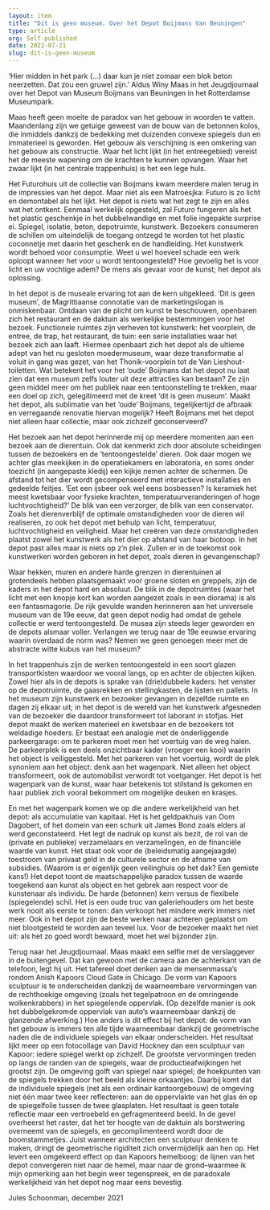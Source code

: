 ```yaml
---
layout: item
title: "Dit is geen museum. Over het Depot Boijmans Van Beuningen"
type: article
org: Self-published
date: 2022-07-21
slug: dit-is-geen-museum
---
```

‘Hier midden in het park (…) daar kun je niet zomaar een blok beton neerzetten. Dat zou een gruwel zijn.’ Aldus Winy Maas in het Jeugdjournaal over het Depot van Museum Boijmans van Beuningen in het Rotterdamse Museumpark.

Maas heeft geen moeite de paradox van het gebouw in woorden te vatten. Maandenlang zijn we getuige geweest van de bouw van de betonnen kolos, die inmiddels dankzij de bedekking met duizenden convexe spiegels dun en immaterieel is geworden. Het gebouw als verschijning is een omkering van het gebouw als constructie. Waar het licht lijkt (in het entreegebied) vereist het de meeste wapening om de krachten te kunnen opvangen. Waar het zwaar lijkt (in het centrale trappenhuis) is het een lege huls.

Het Futurohuis uit de collectie van Boijmans kwam meerdere malen terug in de impressies van het depot. Maar niet als een Matroesjka: Futuro is zo licht en demontabel als het lijkt. Het depot is niets wat het zegt te zijn en alles wat het ontkent. Eenmaal werkelijk opgesteld, zal Futuro fungeren als het het plastic geschenkje in het dubbelwandige en met folie ingepakte surprise ei. Spiegel, isolatie, beton, depotruimte, kunstwerk. Bezoekers consumeren de schillen om uiteindelijk de toegang ontzegd te worden tot het plastic coconnetje met daarin het geschenk en de handleiding. Het kunstwerk wordt behoed voor consumptie. Weet u wel hoeveel schade een werk oploopt wanneer het voor u wordt tentoongesteld? Hoe gevoelig het is voor licht en uw vochtige adem? De mens als gevaar voor de kunst; het depot als oplossing.

In het depot is de museale ervaring tot aan de kern uitgekleed. ‘Dit is geen museum’, de Magrittiaanse connotatie van de marketingslogan is onmiskenbaar. Ontdaan van de plicht om kunst te beschouwen, openbaren zich het restaurant en de daktuin als werkelijke bestemmingen voor het bezoek. Functionele ruimtes zijn verheven tot kunstwerk: het voorplein, de entree, de trap, het restaurant, de tuin: een serie installaties waar het bezoek zich aan laaft. Hiermee openbaart zich het depot als de ultieme adept van het nu gesloten moedermuseum, waar deze transformatie al voluit in gang was gezet, van het Thonik-voorplein tot de Van Lieshout-toiletten. Wat betekent het voor het ‘oude’ Boijmans dat het depot nu laat zien dat een museum zelfs louter uit deze attracties kan bestaan? Ze zijn geen middel meer om het publiek naar een tentoonstelling te trekken, maar een doel op zich, gelegitimeerd met de kreet ‘dit is geen museum’. Maakt het depot, als sublimatie van het ‘oude’ Boijmans, tegelijkertijd de afbraak en verregaande renovatie hiervan mogelijk? Heeft Boijmans met het depot niet alleen haar collectie, maar ook zichzelf geconserveerd?

Het bezoek aan het depot herinnerde mij op meerdere momenten aan een bezoek aan de dierentuin. Ook dat kenmerkt zich door absolute scheidingen tussen de bezoekers en de ‘tentoongestelde’ dieren. Ook daar mogen we achter glas meekijken in de operatiekamers en laboratoria, en soms onder toezicht (in aangepaste kledij) een kijkje nemen achter de schermen. De afstand tot het dier wordt gecompenseerd met interactieve installaties en gedeelde feitjes. ‘Eet een ijsbeer ook wel eens bosbessen? Is keramiek het meest kwetsbaar voor fysieke krachten, temperatuurveranderingen of hoge luchtvochtigheid?’ De blik van een verzorger, de blik van een conservator. Zoals het dierenverblijf de optimale omstandigheden voor de dieren wil realiseren, zo ook het depot met behulp van licht, temperatuur, luchtvochtigheid en veiligheid. Maar het creëren van deze omstandigheden plaatst zowel het kunstwerk als het dier op afstand van haar biotoop. In het depot past alles maar is niets op z’n plek. Zullen er in de toekomst ook kunstwerken worden geboren in het depot, zoals dieren in gevangenschap?

Waar hekken, muren en andere harde grenzen in dierentuinen al grotendeels hebben plaatsgemaakt voor groene sloten en greppels, zijn de kaders in het depot hard en absoluut. De blik in de depotruimtes (waar het licht met een knopje kort kan worden aangezet zoals in een diorama) is als een fantasmagorie. De rijk gevulde wanden herinneren aan het universele museum van de 19e eeuw, dat geen depot nodig had omdat de gehele collectie er werd tentoongesteld. De musea zijn steeds leger geworden en de depots alsmaar voller. Verlangen we terug naar de 19e eeuwse ervaring waarin overdaad de norm was? Nemen we geen genoegen meer met de abstracte witte kubus van het museum?

In het trappenhuis zijn de werken tentoongesteld in een soort glazen transportkisten waardoor we vooral langs, op en achter de objecten kijken. Zowel hier als in de depots is sprake van (drie)dubbele kaders: het venster op de depotruimte, de gaasrekken en stellingkasten, de lijsten en pallets. In het museum zijn kunstwerk en bezoeker gevangen in dezelfde ruimte en dagen zij elkaar uit; in het depot is de wereld van het kunstwerk afgesneden van de bezoeker die daardoor transformeert tot laborant in stofjas. Het depot maakt de werken materieel en kwetsbaar en de bezoekers tot weldadige hoeders. Er bestaat een analogie met de onderliggende parkeergarage: om te parkeren moet men het voertuig van de weg halen. De parkeerplek is een deels onzichtbaar kader (vroeger een kooi) waarin het object is veiliggesteld. Met het parkeren van het voertuig, wordt de plek synoniem aan het object: denk aan het wagenpark. Niet alleen het object transformeert, ook de automobilist verwordt tot voetganger. Het depot is het wagenpark van de kunst, waar haar betekenis tot stilstand is gekomen en haar publiek zich vooral bekommert om mogelijke deuken en krasjes.

En met het wagenpark komen we op die andere werkelijkheid van het depot: als accumulatie van kapitaal. Het is het geldpakhuis van Oom Dagobert, of het domein van een schurk uit James Bond zoals elders al werd geconstateerd. Het legt de nadruk op kunst als bezit, de rol van de (private en publieke) verzamelaars en verzamelingen, en de financiële waarde van kunst. Het staat ook voor de (beleidsmatig aangejaagde) toestroom van privaat geld in de culturele sector en de afname van subsidies. (Waarom is er eigenlijk geen veilinghuis op het dak? Een gemiste kans!) Het depot toont de maatschappelijke paradox tussen de waarde toegekend aan kunst als object en het gebrek aan respect voor de kunstenaar als individu. De harde (betonnen) kern versus de flexibele (spiegelende) schil. Het is een oude truc van galeriehouders om het beste werk nooit als eerste te tonen: dan verkoopt het mindere werk immers niet meer. Ook in het depot zijn de beste werken naar achteren geplaatst om niet blootgesteld te worden aan teveel lux. Voor de bezoeker maakt het niet uit: als het zo goed wordt bewaard, moet het wel bijzonder zijn.

Terug naar het Jeugdjournaal. Maas maakt een selfie met de verslaggever in de buitengevel. Dat kan gewoon met de camera aan de achterkant van de telefoon, legt hij uit. Het tafereel doet denken aan de mensenmassa’s rondom Anish Kapoors Cloud Gate in Chicago. De vorm van Kapoors sculptuur is te onderscheiden dankzij de waarneembare vervormingen van de rechthoekige omgeving (zoals het tegelpatroon en de omringende wolkenkrabbers) in het spiegelende oppervlak. (Op dezelfde manier is ook het dubbelgekromde oppervlak van auto’s waarneembaar dankzij de glanzende afwerking.) Hoe anders is dit effect bij het depot: de vorm van het gebouw is immers ten alle tijde waarneembaar dankzij de geometrische naden die de individuele spiegels van elkaar onderscheiden. Het resultaat lijkt meer op een fotocollage van David Hockney dan een sculptuur van Kapoor: iedere spiegel werkt op zichzelf. De grootste vervormingen treden op langs de randen van de spiegels, waar de productieafwijkingen het grootst zijn. De omgeving golft van spiegel naar spiegel; de hoekpunten van de spiegels trekken door het beeld als kleine orkaantjes. Daarbij komt dat de individuele spiegels (net als een ordinair kantoorgebouw) de omgeving niet één maar twee keer reflecteren: aan de oppervlakte van het glas én op de spiegelfolie tussen de twee glasplaten. Het resultaat is geen totale reflectie maar een vertroebeld en gefragmenteerd beeld. In de gevel overheerst het raster, dat het ter hoogte van de daktuin als borstwering overneemt van de spiegels, en gecomplimenteerd wordt door de boomstammetjes. Juist wanneer architecten een sculptuur denken te maken, dringt de geometrische rigiditeit zich onvermijdelijk aan hen op. Het levert een omgekeerd effect op dan Kapoors hemelboog: de lijnen van het depot convergeren niet naar de hemel, maar naar de grond–waarmee ik mijn opmerking aan het begin weer tegenspreek, en de paradoxale werkelijkheid van het depot nog maar eens bevestig. 

Jules Schoonman, december 2021